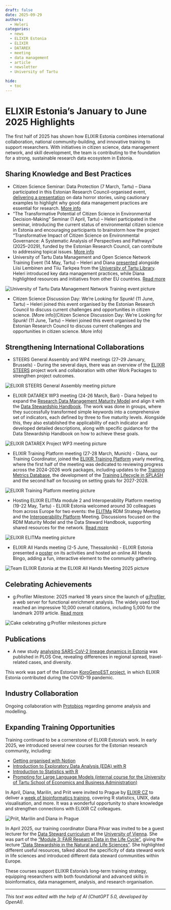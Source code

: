 ```yaml
---
draft: false
date: 2025-09-29
authors:
  - Heleri
categories:
  - news
  - ELIXIR Estonia
  - ELIXIR
  - DATAREX
  - meeting
  - data management
  - article
  - newsletter
  - University of Tartu

hide:
  - toc
---
```


# ELIXIR Estonia’s January to June 2025 Highlights

The first half of 2025 has shown how ELIXIR Estonia combines international collaboration, national community-building, and innovative training to support researchers. With initiatives in citizen science, data management network, and skill development, the team is contributing to the foundation for a strong, sustainable research data ecosystem in Estonia.

<!-- more -->

## Sharing Knowledge and Best Practices

  - Citizen Science Seminar: Data Protection (7 March, Tartu) – Diana participated in this Estonian Research Council-organised event, [delivering a presentation](https://www.youtube.com/watch?v=_bnnovebxMY&t=4425s ) on data horror stories, using cautionary examples to highlight why good data management practices are essential for research. [More info](https://miks.ee/harrastusteaduse-seminar-andmekaitse/)
  - “The Transformative Potential of Citizen Science in Environmental Decision-Making” Seminar (1 April, Tartu) – Heleri participated in the seminar, introducing the current status of environmental citizen science in Estonia and encouraging participants to brainstorm how the project “Transformative Impact of Citizen Science on Environmental Governance: A Systematic Analysis of Perspectives and Pathways” (2025–2029), funded by the Estonian Research Council, can contribute to addressing topical issues. [More info](https://www.emu.ee/sundmused/harrastusteadus-keskkonnaotsuste-mojutajana-olukord-ja-valjavaade)
  - University of Tartu Data Management and Open Science Network Training Event (14 May, Tartu) – Heleri and Diana [presented](https://doi.org/10.5281/zenodo.15422659) alongside Liisi Lembinen and Tiiu Tarkpea from the [University of Tartu Library](https://utlib.ut.ee/en). Heleri introduced key data management practices, while Diana highlighted resources and initiatives from other EU countries. [Read more](https://elixir.ut.ee/news/2025/05/16/DM_UT_Training/)

![University of Tartu Data Management Network Training event picture](../../../assets/images/events/DM_Vorgustik_Koolitus_Heleri.jpg)

  - Citizen Science Discussion Day: We’re Looking for Spunk! (11 June, Tartu) – Heleri joined this event organised by the Estonian Research Council to discuss current challenges and opportunities in citizen science. [More info](Citizen Science Discussion Day: We’re Looking for Spunk! (11 June, Tartu) – Heleri joined this event organised by the Estonian Research Council to discuss current challenges and opportunities in citizen science. More info)

## Strengthening International Collaborations

  - STEERS General Assembly and WP4 meetings (27–29 January, Brussels) - During the several days, there was an overview of the [ELIXIR STEERS](https://elixir-europe.org/about-us/how-funded/eu-projects/steers) project work and collaboration with other Work Packages to strengthen project outcomes.

![ELIXIR STEERS General Assembly meeting picture](../../../assets/images/events/STEERS-GA2025.jpg)
  
  - ELIXIR DATAREX WP3 meeting (24-26 March, Bari) - Diana helped to expand the [Research Data Management Maturity Model](https://registry.ds-wizard.org/knowledge-models/datarex:RDM-MM:0.1.2) and align it with the [Data Stewardship Handbook](https://elixir-uk.github.io/elixir-ds-handbook/). The work was done in groups, where they successfully transformed simple keywords into a comprehensive set of indicators, each defined by three to five maturity levels. Alongside this, they also established the applicability of each indicator and developed detailed descriptions, along with specific guidance for the Data Stewardship Handbook on how to achieve these goals.

![ELIXIR DATAREX Project WP3 meeting picture](../../../assets/images/events/Bari2025.jpg)

  - ELIXIR Training Platform meeting (27-28 March, Munich) - Diana, our Training Coordinator, joined the [ELIXIR Training Platform](https://elixir-europe.org/platforms/training) yearly meeting, where the first half of the meeting was dedicated to reviewing progress across the 2024-2026 work packages, including updates to the [Training Metrics Database](https://tmd.elixir-europe.org/world-map), the development of the [Training Lifecycle in SPLASH](https://elixir-europe-training.github.io/ELIXIR-Training-SPLASH/) and the second half on focusing on setting goals for 2027-2028.

  ![ELIXIR Training Platform meeting picture](../../../assets/images/events/TrainingPlatform2025.jpg)

  - Hosting ELIXIR ELITMa module 2 and Interoperability Platform meeting (19-22 May, Tartu) - ELIXIR Estonia welcomed around 30 colleagues from across Europe for two events: the [ELITMa](https://elixir-europe.org/platforms/training/elitma) RDM Strategy Meeting and the [Interoperability Platform](https://elixir-europe.org/platforms/interoperability) Meeting. Discussions focused on the RDM Maturity Model and the Data Steward Handbook, supporting shared resources for the network. [Read more](https://elixir.ut.ee/news/2025/06/30/ELITMa_May2025/)

  ![ELIXIR ELITMa meeting picture](../../../assets/images/events/ELITMa_04.jpg)

  - ELIXIR All Hands meeting (2-5 June, Thessaloniki) - ELIXIR Estonia presented a [poster](https://doi.org/10.5281/zenodo.15656761) on its activities and hosted an online All Hands Bingo, adding a fun, interactive element to the community gathering.

![Team ELIXIR Estonia at the ELIXIR All Hands Meeting 2025 picture](../../../assets/images/events/AHM2025.jpg)

## Celebrating Achievements

  - g:Profiler Milestone: 2025 marked 18 years since the launch of [g:Profiler](https://biit.cs.ut.ee/gprofiler/gost), a web server for functional enrichment analysis. The widely used tool reached an impressive 10,000 overall citations, including 5,000 for the landmark 2019 article. [Read more](https://elixir.ut.ee/news/2025/04/08/g%3AProfiler_5K/)

![Cake celebrating g:Profiler milestones picture](../../../assets/images/events/gProfiler-Cake.jpg)


## Publications

  - A new study [analysing SARS-CoV-2 lineage dynamics in Estonia](https://bit.ly/40mzcOG) was published in PLOS One, revealing differences in regional spread, travel-related cases, and diversity. 

This work was part of the Estonian [KoroGenoEST project](https://kliinilinemeditsiin.ut.ee/et/sisu/eesti-sars-cov-2-taisgenoomide-jarjestamine-ja-analuus-korogeno-est-1est-2est-3), in which ELIXIR Estonia contributed during the COVID-19 pandemic.

## Industry Collaboration

Ongoing collaboration with [Protobios](https://protobios.com/) regarding genome analysis and modelling. 

## Expanding Training Opportunities

Training continued to be a cornerstone of ELIXIR Estonia’s work. In early 2025, we introduced several new courses for the Estonian research community, including:

  - [Getting organised with Notion](https://elixir.ut.ee/news/2025/01/02/Notion_22-01/)
  - [Introduction to Exploratory Data Analysis (EDA) with R](https://elixir.ut.ee/news/2025/01/02/Exploratory_data_analysis/)
  - [Introduction to Statistics with R](https://elixir.ut.ee/news/2025/01/13/Intro_statistics_R_18-02/)
  - [Prompting for Large Language Models (internal course for the University of Tartu School of Economics and Business Administration)](https://elixir.ut.ee/news/2024/04/03/viiba_koostamine_majandusteaduskond/)

In April, Diana, Marilin, and Priit were invited to Prague by [ELIXIR CZ](https://www.elixir-czech.cz/) to deliver a [week of bioinformatics training](https://www.elixir-czech.cz/events/statistics-for-life-sciences-in-r-course), covering R statistics, UNIX, data visualisation, and more. It was a wonderful opportunity to share knowledge and strengthen connections with ELIXIR CZ colleagues.

![Priit, Marilin and Diana in Prague](../../../assets/images/events/CourseCZ.jpeg)

In April 2025, our training coordinator Diana Pilvar was invited to be a guest lecturer for the [Data Steward curriculum](https://rdm.univie.ac.at/data-stewards-at-the-university/become-a-data-steward/) at the [University of Vienna](https://www.univie.ac.at/en/). She was part of the [“Module 3: FAIR Research Data in the Life Cycle”](https://www.postgraduatecenter.at/en/programs/communication-media/data-steward/content-and-objectives/), giving the lecture [“Data Stewardship in the Natural and Life Sciences”](https://doi.org/10.5281/zenodo.15423435). She highlighted different useful resources, talked about the specificity of data steward work in life sciences and introduced different data steward communities within Europe. 

These courses support ELIXIR Estonia’s long-term training strategy, equipping researchers with both foundational and advanced skills in bioinformatics, data management, analysis, and research organisation.

--------

*This text was edited with the help of AI (ChatGPT 5.0, developed by OpenAI).*
